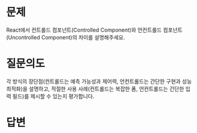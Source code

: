 # 문제
React에서 컨트롤드 컴포넌트(Controlled Component)와 언컨트롤드 컴포넌트(Uncontrolled Component)의 차이를 설명해주세요.

# 질문의도
각 방식의 장단점(컨트롤드는 예측 가능성과 제어력, 언컨트롤드는 간단한 구현과 성능 최적화)을 설명하고, 적절한 사용 사례(컨트롤드는 복잡한 폼, 언컨트롤드는 간단한 입력 필드)를 제시할 수 있는지 평가합니다.

# 답변